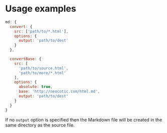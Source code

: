 # Usage examples

``` javascript
md: {
  convert: {
    src: ['path/to/*.html'],
    options: {
      output: 'path/to/dest'
    }
  },

  convertBase: {
    src: [
      'path/to/source.html',
      'path/to/more/*.html'
    ],
    options: {
      absolute: true,
      base: 'http://neocotic.com/html.md',
      output: 'path/to/dest'
    }
  }
}
```

If no `output` option is specified then the Markdown file will be created in the same directory as
the source file.